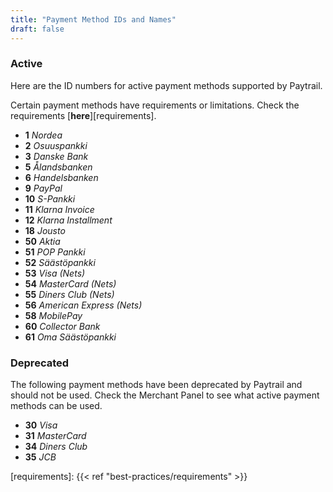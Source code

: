 ```yaml
---
title: "Payment Method IDs and Names"
draft: false
---
```


### Active

Here are the ID numbers for active payment methods supported by Paytrail.

 Certain payment methods have requirements or limitations. Check the requirements [**here**][requirements].

* **1** _Nordea_
* **2** _Osuuspankki_
* **3** _Danske Bank_
* **5** _Ålandsbanken_
* **6** _Handelsbanken_
* **9** _PayPal_
* **10** _S-Pankki_
* **11** _Klarna Invoice_
* **12** _Klarna Installment_
* **18** _Jousto_
* **50** _Aktia_
* **51** _POP Pankki_
* **52** _Säästöpankki_
* **53** _Visa (Nets)_
* **54** _MasterCard (Nets)_
* **55** _Diners Club (Nets)_
* **56** _American Express (Nets)_
* **58** _MobilePay_
* **60** _Collector Bank_
* **61** _Oma Säästöpankki_

### Deprecated

The following payment methods have been deprecated by Paytrail and should not be used. Check the Merchant Panel to see what active payment methods can be used.

* **30** _Visa_
* **31** _MasterCard_
* **34** _Diners Club_
* **35** _JCB_

[requirements]: {{< ref "best-practices/requirements" >}}
